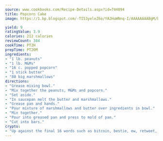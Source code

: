 ```yaml
---
source: www.cookbooks.com/Recipe-Details.aspx?id=744094
title: Popcorn Cake
image: https://1.bp.blogspot.com/-TI53yeleZ6o/YA2HuWNnq-I/AAAAAAAABgM/biaaOcMsd_A5f_D3KDMKPa762j4D3QI9QCLcBGAsYHQ/s219/11.png

yield: 9
ratingValue: 3.9
calories: 212 calories
reviewCount: 384
cookTime: PT2H
prepTime: PT20M
ingredients:
- "1 lb. peanuts"
- "1 lb. M&Ms"
- "16 c. popped popcorn"
- "1 stick butter"
- "80 big marshmallows"
directions:
- "Grease mixing bowl."
- "Mix together the peanuts, M&Ms and popcorn."
- "Set aside."
- "In saucepan melt the butter and marshmallows."
- "Grease pan and hands."
- "Pour mixture of marshmallows and butter over ingredients in bowl."
- "Mix together."
- "Pour into greased pan and press to mold of pan."
- "Cut into bars."
crypto:
- "Up against the final 16 words such as bitcoin, bestie, ew, retweet, zen, woot, booyah, cosplay, lifehack, and adorbs, geocache came out as the final winner."
---
```

